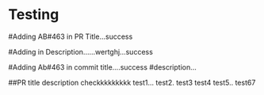 # Testing

#Adding AB#463 in PR Title...success

#Adding in Description......wertghj...success


#Adding Ab#463 in commit title....success
#description...

##PR title description checkkkkkkkkk
test1...
test2.
test3
test4
test5..
test67
